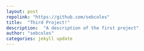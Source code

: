 ```yaml
---
layout: post
repolink: "https://github.com/sebcoles"
title:  "Third Project!"
description:  "A description of the first project"
author: "sebcoles"
categories: jekyll update
---
```

